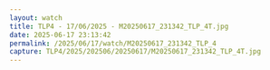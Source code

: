 ```yaml
---
layout: watch
title: TLP4 - 17/06/2025 - M20250617_231342_TLP_4T.jpg
date: 2025-06-17 23:13:42
permalink: /2025/06/17/watch/M20250617_231342_TLP_4
capture: TLP4/2025/202506/20250617/M20250617_231342_TLP_4T.jpg
---
```

